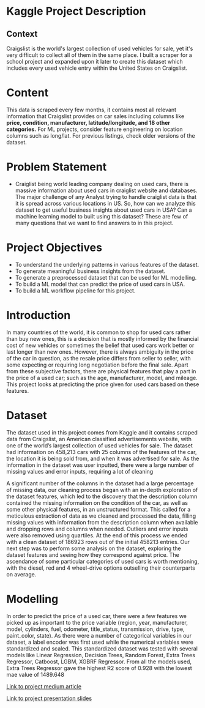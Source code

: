  
# Kaggle Project Description
## Context

Craigslist is the world's largest collection of used vehicles for sale, yet it's very difficult to collect all of them in the same place. I built a scraper for a school project and expanded upon it later to create this dataset which includes every used vehicle entry within the United States on Craigslist.

# Content

This data is scraped every few months, it contains most all relevant information that Craigslist provides on car sales including columns like <b> price, condition, manufacturer, latitude/longitude, and 18 other categories.</b> For ML projects, consider feature engineering on location columns such as long/lat. For previous listings, check older versions of the dataset.

# Problem Statement

* Craiglist being world leading company dealing on used cars, there is massive information about used cars in craiglist website and databases. The major challenge of any Analyst trying to handle craiglist data is that it is spread across various locations in US. So, how can we analyze this dataset to get useful business insights about used cars in USA? Can a machine learning model to built using this dataset? These are few of many questions that we want to find answers to in this project.

# Project Objectives
* To understand the underlying patterns in various features of the dataset.
* To generate meaningful business insights from the dataset.
* To generate a preprocessed dataset that can be used for ML modelling.
* To build a ML model that can predict the price of used cars in USA.
* To build a ML workflow pipeline for this project.


# Introduction
In many countries of the world, it is common to shop for used cars rather than buy new ones, this is a decision that is mostly informed by the financial cost of new vehicles or sometimes the belief that used cars work better or last longer than new ones. However, there is always ambiguity in the price of the car in question, as the resale price differs from seller to seller, with some expecting or requiring long negotiation before the final sale. Apart from these subjective factors, there are physical features that play a part in the price of a used car; such as the age, manufacturer, model, and mileage.
This project looks at predicting the price given for used cars based on these features.

# Dataset
The dataset used in this project comes from Kaggle and it contains scraped data from Craigslist, an American classified advertisements website, with one of the world’s largest collection of used vehicles for sale. The dataset had information on 458,213 cars with 25 columns of the features of the car, the location it is being sold from, and when it was advertised for sale.
As the information in the dataset was user inputted, there were a large number of missing values and error inputs, requiring a lot of cleaning

A significant number of the columns in the dataset had a large percentage of missing data, our cleaning process began with an in-depth exploration of the dataset features, which led to the discovery that the description column contained the missing information on the condition of the car, as well as some other physical features, in an unstructured format. This called for a meticulous extraction of data as we cleaned and processed the data, filling missing values with information from the description column when available and dropping rows and columns when needed. Outliers and error inputs were also removed using quartiles. At the end of this process we ended with a clean dataset of 186923 rows out of the initial 458213 entries.
Our next step was to perform some analysis on the dataset, exploring the dataset features and seeing how they correspond against price.
The ascendance of some particular categories of used cars is worth mentioning, with the diesel, red and 4 wheel-drive options outselling their counterparts on average.

# Modelling
In order to predict the price of a used car, there were a few features we picked up as important to the price variable (region, year, manufacturer, model, cylinders, fuel, odometer, title_status, transmission, drive, type, paint_color, state).
As there were a number of categorical variables in our dataset, a label encoder was first used while the numerical variables were standardized and scaled. This standardized dataset was tested with several models like Linear Regression, Decision Trees, Random Forest, Extra Trees Regressor, Catboost, LGBM, XGBRF Regressor.
From all the models used, Extra Trees Regressor gave the highest R2 score of 0.928 with the lowest mae value of 1489.648

[Link to project medium article](https://medium.com/@sootersaalu/open-source-documentation-predictive-analysis-on-price-of-used-cars-e435397ea133)

[Link to project presentation slides](https://docs.google.com/presentation/d/1wozqkrS3h3GUjS1DYf4HoLDlA-x1RhLuU_OsGv7xjdQ/edit?usp=sharing)

